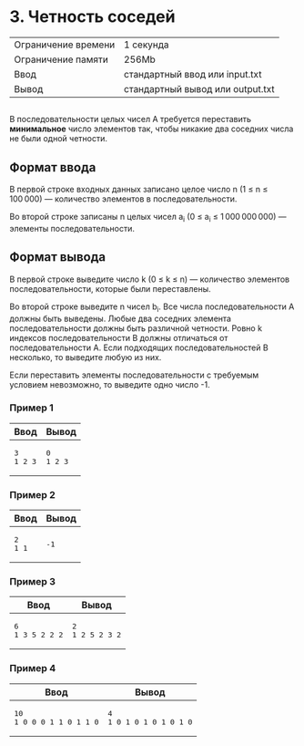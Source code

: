 <h1 class="title">3. Четность соседей</h1>
      <table>
         <tr class="time-limit">
            <td class="property-title">Ограничение времени</td>
            <td>1&nbsp;секунда</td>
         </tr>
         <tr class="memory-limit">
            <td class="property-title">Ограничение памяти</td>
            <td>256Mb</td>
         </tr>
         <tr class="input-file">
            <td class="property-title">Ввод</td>
            <td colspan="1">стандартный ввод или input.txt</td>
         </tr>
         <tr class="output-file">
            <td class="property-title">Вывод</td>
            <td colspan="1">стандартный вывод или output.txt</td>
         </tr>
      </table>
   </div>
   <h2></h2>
   <div class="legend"><span style="">
         <p>В последовательности целых чисел <span class="tex-math-text">A</span> требуется переставить <span style="font-weight:bold;">минимальное</span> число элементов так, чтобы никакие два соседних числа не были одной четности.
         </p></span></div>
   <h2>Формат ввода</h2>
   <div class="input-specification"><span style="">
         <p>В первой строке входных данных записано целое число <span class="tex-math-text">n</span> (<span class="tex-math-text">1 &le; n &le; 100&#8239;000</span>)&nbsp;&mdash; количество элементов в последовательности.
         </p></span><p>Во второй строке записаны <span class="tex-math-text">n</span> целых чисел <span class="tex-math-text">a<sub>i</sub></span> (<span class="tex-math-text">0 &le; a<sub>i</sub> &le; 1&#8239;000&#8239;000&#8239;000</span>)&nbsp;&mdash; элементы последовательности.
      </p>
   </div>
   <h2>Формат вывода</h2>
   <div class="output-specification"><span style="">
         <p>В первой строке выведите число <span class="tex-math-text">k</span> (<span class="tex-math-text">0 &le; k &le; n</span>)&nbsp;&mdash; количество элементов последовательности, которые были переставлены.
         </p></span><p>Во второй строке выведите <span class="tex-math-text">n</span> чисел <span class="tex-math-text">b<sub>i</sub></span>. Все числа последовательности <span class="tex-math-text">A</span> должны быть выведены. Любые два соседних элемента последовательности должны быть различной четности. Ровно <span class="tex-math-text">k</span> индексов последовательности <span class="tex-math-text">B</span> должны отличаться от последовательности <span class="tex-math-text">A</span>. Если подходящих последовательностей <span class="tex-math-text">B</span> несколько, то выведите любую из них.
      </p>
      <p>Если переставить элементы последовательности с требуемым условием невозможно, то выведите одно число -1.</p>
   </div>
   <h3>Пример 1</h3>
   <table class="sample-tests">
      <thead>
         <tr>
            <th>Ввод</th>
            <th>Вывод</th>
         </tr>
      </thead>
      <tbody>
         <tr>
            <td><pre>3
1 2 3
</pre></td>
            <td><pre>0
1 2 3
</pre></td>
         </tr>
      </tbody>
   </table>
   <h3>Пример 2</h3>
   <table class="sample-tests">
      <thead>
         <tr>
            <th>Ввод</th>
            <th>Вывод</th>
         </tr>
      </thead>
      <tbody>
         <tr>
            <td><pre>2
1 1
</pre></td>
            <td><pre>-1
</pre></td>
         </tr>
      </tbody>
   </table>
   <h3>Пример 3</h3>
   <table class="sample-tests">
      <thead>
         <tr>
            <th>Ввод</th>
            <th>Вывод</th>
         </tr>
      </thead>
      <tbody>
         <tr>
            <td><pre>6
1 3 5 2 2 2
</pre></td>
            <td><pre>2
1 2 5 2 3 2
</pre></td>
         </tr>
      </tbody>
   </table>
   <h3>Пример 4</h3>
   <table class="sample-tests">
      <thead>
         <tr>
            <th>Ввод</th>
            <th>Вывод</th>
         </tr>
      </thead>
      <tbody>
         <tr>
            <td><pre>10
1 0 0 0 1 1 0 1 1 0
</pre></td>
            <td><pre>4
1 0 1 0 1 0 1 0 1 0
</pre></td>
         </tr>
      </tbody>
   </table>